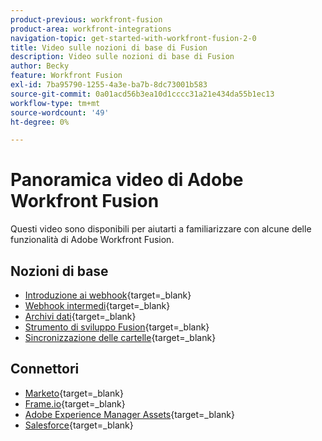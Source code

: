 ```yaml
---
product-previous: workfront-fusion
product-area: workfront-integrations
navigation-topic: get-started-with-workfront-fusion-2-0
title: Video sulle nozioni di base di Fusion
description: Video sulle nozioni di base di Fusion
author: Becky
feature: Workfront Fusion
exl-id: 7ba95790-1255-4a3e-ba7b-8dc73001b583
source-git-commit: 0a01acd56b3ea10d1cccc31a21e434da55b1ec13
workflow-type: tm+mt
source-wordcount: '49'
ht-degree: 0%

---
```


# Panoramica video di Adobe Workfront Fusion

Questi video sono disponibili per aiutarti a familiarizzare con alcune delle funzionalità di Adobe Workfront Fusion.

## Nozioni di base

* [Introduzione ai webhook](https://video.tv.adobe.com/v/3427025/){target=_blank}
* [Webhook intermedi](https://video.tv.adobe.com/v/3427030/){target=_blank}
* [Archivi dati](https://video.tv.adobe.com/v/3427029/){target=_blank}
* [Strumento di sviluppo Fusion](https://video.tv.adobe.com/v/3427031/){target=_blank}
* [Sincronizzazione delle cartelle](https://video.tv.adobe.com/v/3427033/){target=_blank}

## Connettori

* [Marketo](https://video.tv.adobe.com/v/3427026/){target=_blank}
* [Frame.io](https://video.tv.adobe.com/v/3427032/){target=_blank}
* [Adobe Experience Manager Assets](https://video.tv.adobe.com/v/3427034/){target=_blank}
* [Salesforce](https://video.tv.adobe.com/v/3427027/){target=_blank}
